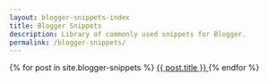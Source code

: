 ```yaml
---
layout: blogger-snippets-index
title: Blogger Snippets
description: Library of commonly used snippets for Blogger.
permalink: /blogger-snippets/
---
```


<div class="list-group list-group-flush">
  {% for post in site.blogger-snippets %}
    <a class="list-group-item list-group-item-action" href="{{ post.url }}">
      {{ post.title }}
    </a>
  {% endfor %}
</div>
